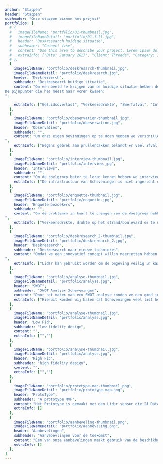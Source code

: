 ```yaml
---
anchor: "Stappen"
header: "Stappen"
subheader: "Onze stappen binnen het project"
portfolios: [
  # {
  #   imageFileName: "portfolio/01-thumbnail.jpg",
  #   imageFileNameDetail: "portfolio/01-full.jpg",
  #   header: "Deskresearch huidige situatie",
  #   subheader: "Connect fase",
  #   content: "Use this area to describe your project. Lorem ipsum dolor sit amet, consectetur adipisicing elit. Est blanditiis dolorem culpa incidunt minus dignissimos deserunt repellat aperiam quasi sunt officia expedita beatae cupiditate, maiores repudiandae, nostrum, reiciendis facere nemo!",
  #   extraInfo: ["Date: January 2017", "Client: Threads", "Category: Illustration"]
  # },
  {
    imageFileName: "portfolio/deskresarch-thumbnail.jpg",
    imageFileNameDetail: "portfolio/deskresarch.jpg",
    header: "Deskresearch",
    subheader: "Deskresearch huidige situatie",
    content: "Om een beeld te krijgen van de huidige situatie hebben deskresearch gedaan. We zijn begonnen met het doen van deskresearch om een basis van kennis te hebben over de huidige situatie. We wilde de huidige situatie in kaart brengen om een onderwerp te kunnen kiezen waar wij ons mee bezig zouden houden. Zo wilde we een onderwerp kiezen waarmee we een groot probleem op zouden kunnen lossen, om dit te kunnen doen moesten we een een inzicht hebben in de huidige situatie en de problemen. We kwamen er al snel achter dat Scheveningen regelmatig slecht in het nieuws is. Zo hebben bezoekers en bewoners aangegeven dat er veel overlast plaatsvindt in Scheveningen. Dit heeft een negatieve invloed op het imago van Scheveningen.
De pijnpunten die het meest naar voren kwamen:
",
    
    extraInfo: ["Geluidsoverlast", "Verkeersdrukte", "Zwerfafval", "Intimidatie", "Straatraces", "Wildplassen", "Drukte"]
  },
  {
    imageFileName: "portfolio/obeservation-thumbnail.jpg",
    imageFileNameDetail: "portfolio/obeservation.jpg",
    header: "Observaties",
    subheader: "",
    content: "Om onze eigen bevindingen op te doen hebben we verschillende observaties gedaan in Scheveningen. We wilde zelf de sfeer ervaren, kijken wat ons opviel en ontdekken waar wij zelf tegenaan lopen op Scheveningen. Inzichten:
",
    extraInfo: ["Wegens gebrek aan prullenbakken belandt er veel afval op de stranden en in de duinen.", "Weersomstandigheden beïnvloeden het aantal bezoekers. Zomers meer dan in de    wintermaanden.", "Bezoekers worden slecht geïnformeerd over de drukte in de omgeving van de boulevard.", "Mensen worden niet gewezen naar locaties waar zij hun afval kunnen deponeren.", "Honden en paarden laten veel afval dat zij produceren achter."]
  },
  {
    imageFileName: "portfolio/interview-thumbnail.jpg",
    imageFileNameDetail: "portfolio/interview.jpg",
    header: "Interviews",
    subheader: "",
    content: "Om de doelgroep beter te leren kennen hebben we interviews met hen gehouden. Zo konden wij onze inzichten en bevindingen uit eerder onderzoek bij hen neerleggen en hierover doorvragen. Ook hadden we zo een beter beeld van de doelgroep zelf doordat we door konden vragen. Het doel was om erachter te komen hoe zij over Scheveningen denken en wat hen hier opvalt. Verder wilde wij weten waar zij tegenaan liepen. Inzichten:",
    extraInfo: ["De infrastructuur van Scheveningen is niet ingericht op het verwerken van de toenemende druk van bezoekers.", "De uitstraling van gebouwen en onder andere de Pier laat een slechte indruk achter op de ervaring van de bezoeker.", "Berichten uit verschillende media over hangjongeren en overlast schrikt de bezoeker af."]
  },
  {
    imageFileName: "portfolio/enquette-thumbnail.jpg",
    imageFileNameDetail: "portfolio/enquette.jpg",
    header: "Enquête bezoekers",
    subheader: "",
    content: "Om de problemen in kaart te brengen van de doelgroep hebben we een enquête opgesteld. Door een enquête op te stellen konden we op een snelle en makkelijke manier een groot deel van onze doelgroep bereiken. Om de huidige situatie beter te begrijpen wilde we de problemen die de bezoekers ervaren in kaart brengen. We wilde daarbij de pijnpunten van de doelgroep weten om hierop in te kunnen spelen.  Ook waren we benieuwd naar de oplossingen waar de bezoekers zelf mee zouden komen om hier eventueel inspiratie uit op te doen. Inzichten:
",
    extraInfo: ["Verkeersdrukte, drukte op het strand/boulevard en te weinig parkeerplekken zijn problemen waar de respondenten het meest tegenaan lopen.", "De meerderheid van de respondenten ervaart parkeren als het vervelendst wanneer ze Scheveningen bezoeken", "De respondenten geven Scheveningen gemiddeld een 7,2 als dagje uit.", "Meeste bezoekers komen naar scheveningen voor een dagje uit, wandeling of het strand.", "De bezoekers bevinden zich vooral op de boulevard, wat voor drukke plekken kan zorgen en een negatieve ervaring geeft aan de bezoeker."]
  },
  {
    imageFileName: "portfolio/deskresearch_2-thumbnail.jpg",
    imageFileNameDetail: "portfolio/deskresearch_2.jpg",
    header: "Deskresearch",
    subheader: "Deskresearch naar nieuwe technieken",
    content: "Omdat we een innovatief concept willen neerzetten hebben we onderzoek gedaan naar nieuwe en opkomende technieken. Hier hebben we voor deskresearch gekozen omdat er op het internet veel verschillende technieken te vinden zijn, hier konden we op een andere manier eventueel nog verder onderzoek naar doen. We wilde een inzicht in de technieken die nu toegepast kunnen worden maar ook de technieken die in de toekomst toegepast kunnen worden. Door een inzicht te hebben in de technieken konden we een uitgangspunt nemen voor ons concept Inzichten:
",
    extraInfo: ["Lidar kan gebruikt worden om de omgeving veilig in kaart te brengen zonder de privacy regels te schenden.", "De Maglev windturbine zou een duurzame oplossing kunnen bieden om stroom te genereren voor een installatie afgezonderd van het elektranet.", "Met behulp van Socket.io kunnen we achterhalen hoeveel realtime bezoekers aanwezig zijn op Scheveningen strand."]
  },
  {
    imageFileName: "portfolio/analyse-thumbnail.jpg",
    imageFileNameDetail: "portfolio/analyse.jpg",
    header: "SWOT",
    subheader: "SWOT Analyse Scheveningen",
    content: "Door het maken van een SWOT analyse konden we een goed inzicht krijgen van de goede en minder goede punten van Scheveningen. Door het maken van een SWOT analyse konden we aan de hand van de sterktes en zwaktes de bedreigingen zien maar ook de kansen van Scheveningen. Zo konden we zien of wij hier iets uit konden halen voor onze concepten. Inzichten:",
    extraInfo: ["Hieruit konden wij halen dat Scheveningen veel last heeft van verschillende concurrenten, zo wisten wij dat wij iets wilde bedenken wat Scheveningen kon onderscheiden van andere badplaatsen.", "Ook bleek dat er door het gebrek aan  fysieke ruimte veel conflicten ontstaan over het gebruik van ruimte op de stranden, hier dienen wij dus rekening mee te houden bij het ontwikkelen van onze concepten."]
  },
  {
    imageFileName: "portfolio/analyse-thumbnail.jpg",
    imageFileNameDetail: "portfolio/analyse.jpg",
    header: "Low Fid",
    subheader: "low fidelity design",
    content: "",
    extraInfo: ["",""]
  },
  {
    imageFileName: "portfolio/analyse-thumbnail.jpg",
    imageFileNameDetail: "portfolio/analyse.jpg",
    header: "High Fid",
    subheader: "high fidelity design",
    content: "",
    extraInfo: ["",""]
  },
  {
    imageFileName: "portfolio/prototype-map-thumbnail.png",
    imageFileNameDetail: "portfolio/prototype-map.png",
    header: "ProtoType",
    subheader: "A prototype MVP",
    content: "Het Prototype is gemaakt met een Lidar sensor die 2d Data aanleverd. Deze data gebruiken we om te herkennen hoeveel mensen er lopen binnen de range van de Lidar sensor. Vervolgens versturen we deze data naar een website waar er op de kaart wordt aangegeven hoe druk het is in het gebied van de Lidar sensor. Het Prototype maakt gebruik van een verbinding doormiddel van socket.io. Hiermee kunnen we live de data doorsturen naar de front-end react app. Deze React app maakt gebruik van Leaflet om een kaart weer te geven waarom de drukte te zien is.",
    extraInfo: []
  },
  {
    imageFileName: "portfolio/aanbeveling-thumbnail.png",
    imageFileNameDetail: "portfolio/aanbeveling.png",
    header: "Aanbevelingen",
    subheader: "Aanvebevlingen voor de toekomst",
    content: "Een van onze aanbevelingen maakt gebruik van de beschikbare data vanaf de sensoren. Deze data zou kunnen worden gebruikt om weer te geven wat een rustige route is om zo de drukte te verspreiden en de doorstroom te verbeteren.",
    extraInfo: []
  },
]
---
```

